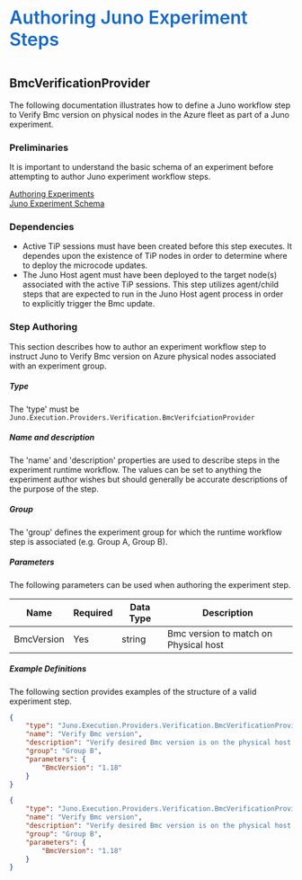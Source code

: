 ﻿<div style="font-size:24pt;font-weight:600;color:#1569C7">Authoring Juno Experiment Steps</div>
<br/>

## BmcVerificationProvider
The following documentation illustrates how to define a Juno workflow step to Verify Bmc version on physical nodes 
in the Azure fleet as part of a Juno experiment. 

### Preliminaries
It is important to understand the basic schema of an experiment before attempting to author Juno experiment workflow steps.

[Authoring Experiments](./Authoring-Experiments.md)  
[Juno Experiment Schema](./Authoring-ExperimentSchema.md)

### Dependencies

* Active TiP sessions must have been created before this step executes. It dependes upon the existence of TiP nodes in order to determine
  where to deploy the microcode updates.
* The Juno Host agent must have been deployed to the target node(s) associated with the active TiP sessions. This step utilizes agent/child
  steps that are expected to run in the Juno Host agent process in order to explicitly trigger the Bmc update.

### Step Authoring
This section describes how to author an experiment workflow step to instruct Juno to Verify Bmc version on Azure
physical nodes associated with an experiment group.

##### Type
The 'type' must be ```Juno.Execution.Providers.Verification.BmcVerifciationProvider```

##### Name and description
The 'name' and 'description' properties are used to describe steps in the experiment runtime workflow.  The values can be set to anything the experiment
author wishes but should generally be accurate descriptions of the purpose of the step.

##### Group
The 'group' defines the experiment group for which the runtime workflow step is associated (e.g. Group A, Group B).

##### Parameters
The following parameters can be used when authoring the experiment step.

| Name                | Required   | Data Type        | Description                |
| ------------------- | ---------- | ---------------- | -------------------------- |
| BmcVersion         | Yes        | string           | Bmc version to match on Physical host

##### Example Definitions
The following section provides examples of the structure of a valid experiment step.
``` json
{
    "type": "Juno.Execution.Providers.Verification.BmcVerificationProvider",
    "name": "Verify Bmc version",
    "description": "Verify desired Bmc version is on the physical host in this experiment group",
    "group": "Group B",
    "parameters": {
        "BmcVersion": "1.18"
    }
}

{
    "type": "Juno.Execution.Providers.Verification.BmcVerificationProvider",
    "name": "Verify Bmc version",
    "description": "Verify desired Bmc version is on the physical host in this experiment group",
    "group": "Group B",
    "parameters": {
        "BmcVersion": "1.18"
    }
}

```